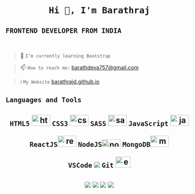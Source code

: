 <h1 align="center">

**`Hi 👋, I'm Barathraj`**

</h1>

## `FRONTEND DEVELOPER FROM INDIA`

<br>

> 🌱 `I’m currently learning Bootstrap`

> 📫 `How to reach me:` barathdeva757@gmail.com

> ℹ️ `My Website` [barathrajd.github.io](https://barathrajd.github.io)
> <br>

## `Languages and Tools`

<h2 align="center">

`HTML5` <img src="https://devicons.github.io/devicon/devicon.git/icons/html5/html5-original-wordmark.svg" alt="html5" width="50" height="30"/> `CSS3` <img src="https://devicons.github.io/devicon/devicon.git/icons/css3/css3-original-wordmark.svg" alt="css3" width="50" height="30"/> `SASS` <img src="https://devicons.github.io/devicon/devicon.git/icons/sass/sass-original.svg" alt="sass" width="50" height="30"/> `JavaScript` <img src="https://devicons.github.io/devicon/devicon.git/icons/javascript/javascript-original.svg" alt="javascript" width="50" height="30"/>

`ReactJS`<img src="https://devicons.github.io/devicon/devicon.git/icons/react/react-original.svg" alt="react" width="50" height="30"/> `NodeJS`<img src="https://devicons.github.io/devicon/devicon.git/icons/nodejs/nodejs-original.svg" alt="nodejs" width="50" height="20"/> `MongoDB`<img src="https://devicons.github.io/devicon/devicon.git/icons/mongodb/mongodb-original.svg" alt="mongodb" width="50" height="30"/>

`VSCode` <img src="https://img.icons8.com/fluent/26/000000/visual-studio-code-2019.png"/> `Git`
<img src="https://devicons.github.io/devicon/devicon.git/icons/git/git-original.svg" alt="express" width="40" height="30"/>

</h2>

<h2 align="center">
<a href="https://linkedin.com/in/barathrajd" target="blank"><img src="https://img.icons8.com/color/25/000000/linkedin.png"/></a>
<a href="https://twitter.com/barathrajd" target="blank">  <img src="https://img.icons8.com/color/25/000000/twitter.png"/></a>
<a href="https://github.com/barathrajd" target="new_tab"> <img src="https://img.icons8.com/fluent/25/000000/github.png"/></a>
<a href="https://fb.com/barathrajd" target="blank"><img src="https://img.icons8.com/fluent/25/000000/facebook-new.png"/></a>
</h2>

